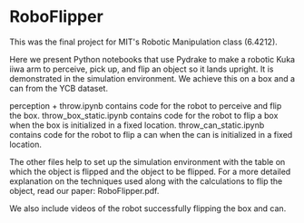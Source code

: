 # RoboFlipper
This was the final project for MIT's Robotic Manipulation class (6.4212).

Here we present Python notebooks that use Pydrake to make a robotic Kuka iiwa arm to perceive, pick up, and flip an object so it lands upright. It is demonstrated in the simulation environment. We achieve this on a box and a can from the YCB dataset.

perception + throw.ipynb contains code for the robot to perceive and flip the box.
throw_box_static.ipynb contains code for the robot to flip a box when the box is initialized in a fixed location.
throw_can_static.ipynb contains code for the robot to flip a can when the can is initialized in a fixed location.

The other files help to set up the simulation environment with the table on which the object is flipped and the object to be flipped.
For a more detailed explanation on the techniques used along with the calculations to flip the object, read our paper: RoboFlipper.pdf.

We also include videos of the robot successfully flipping the box and can.

